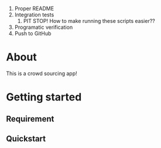  1. Proper README 
 2. Integration tests
    1. PIT STOP! How to make running these scripts easier??
 3. Programatic verification
 4. Push to GitHub
   
  # About

  This is a crowd sourcing app!

  # Getting started

## Requirement
## Quickstart
